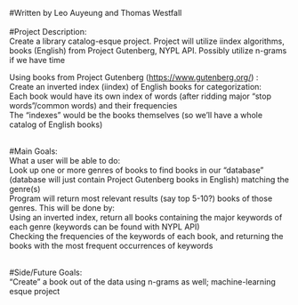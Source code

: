 #Written by Leo Auyeung and Thomas Westfall <br /><br />
#Project Description: <br />
Create a library catalog-esque project. Project will utilize iindex algorithms, books (English) from Project Gutenberg, NYPL API. Possibly utilize n-grams if we have time <br />

Using books from Project Gutenberg (https://www.gutenberg.org/) : <br />
Create an inverted index (iindex) of English books for categorization: <br />
Each book would have its own index of words (after ridding major “stop words”/common words) and their frequencies <br />
The “indexes” would be the books themselves (so we’ll have a whole catalog of English books) <br /><br />

#Main Goals: <br />
What a user will be able to do: <br />
Look up one or more genres of books to find books in our “database” (database will just contain Project Gutenberg books in English) matching the genre(s) <br />
Program will return most relevant results (say top 5-10?) books of those genres. This will be done by: <br />
Using an inverted index, return all books containing the major keywords of each genre (keywords can be found with NYPL API) <br />
Checking the frequencies of the keywords of each book, and returning the books with the most frequent occurrences of keywords <br /> <br />

#Side/Future Goals: <br />
“Create” a book out of the data using n-grams as well; machine-learning esque project
